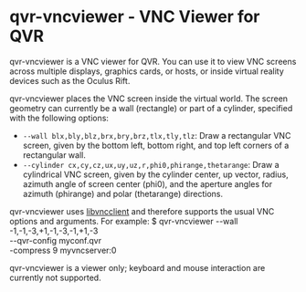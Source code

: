 # qvr-vncviewer - VNC Viewer for QVR

qvr-vncviewer is a VNC viewer for QVR.
You can use it to view VNC screens across multiple displays, graphics cards,
or hosts, or inside virtual reality devices such as the Oculus Rift.

qvr-vncviewer places the VNC screen inside the virtual world. The screen
geometry can currently be a wall (rectangle) or part of a cylinder, specified
with the following options:

* `--wall blx,bly,blz,brx,bry,brz,tlx,tly,tlz`: 
  Draw a rectangular VNC screen, given by the bottom left, bottom right, and
  top left corners of a rectangular wall.
* `--cylinder cx,cy,cz,ux,uy,uz,r,phi0,phirange,thetarange`:
  Draw a cylindrical VNC screen, given by the cylinder center, up vector,
  radius, azimuth angle of screen center (phi0), and the aperture angles for
  azimuth (phirange) and polar (thetarange) directions.

qvr-vncviewer uses [libvncclient](https://libvnc.github.io/) and
therefore supports the usual VNC options and arguments. For example:
$ qvr-vncviewer --wall -1,-1,-3,+1,-1,-3,-1,+1,-3 \
                --qvr-config myconf.qvr \
		-compress 9 myvncserver:0

qvr-vncviewer is a viewer only; keyboard and mouse interaction are currently
not supported.
